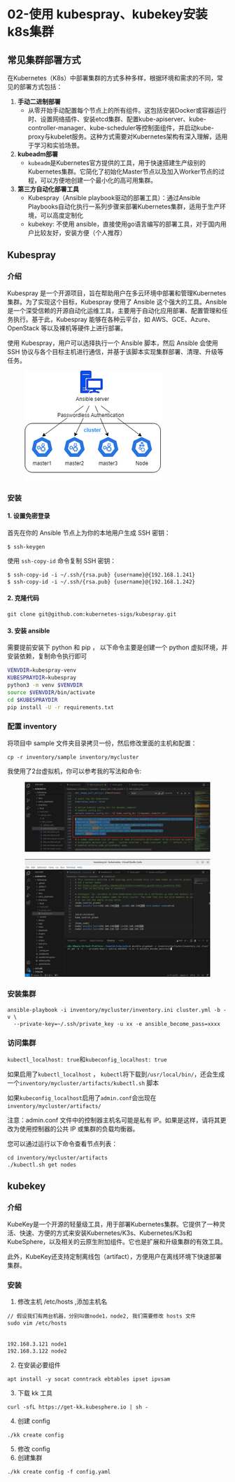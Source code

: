 # 02-使用 kubespray、kubekey安装 k8s集群

## &#x20;常见集群部署方式

在Kubernetes（K8s）中部署集群的方式多种多样，根据环境和需求的不同，常见的部署方式包括：

1. **手动二进制部署**
   * 从零开始手动配置每个节点上的所有组件。这包括安装Docker或容器运行时、设置网络插件、安装etcd集群、配置kube-apiserver、kube-controller-manager、kube-scheduler等控制面组件，并启动kube-proxy与kubelet服务。这种方式需要对Kubernetes架构有深入理解，适用于学习和实验场景。
2. **kubeadm部署**
   * `kubeadm`是Kubernetes官方提供的工具，用于快速搭建生产级别的Kubernetes集群。它简化了初始化Master节点以及加入Worker节点的过程，可以方便地创建一个最小化的高可用集群。
3. **第三方自动化部署工具**
   * Kubespray（Ansible playbook驱动的部署工具）：通过Ansible Playbooks自动化执行一系列步骤来部署Kubernetes集群，适用于生产环境，可以高度定制化
   * kubekey: 不使用 ansible，直接使用go语言编写的部署工具，对于国内用户比较友好，安装方便（个人推荐）

## Kubespray

### 介绍

Kubespray 是一个开源项目，旨在帮助用户在多云环境中部署和管理Kubernetes集群。为了实现这个目标，Kubespray 使用了 Ansible 这个强大的工具。Ansible 是一个深受信赖的开源自动化运维工具，主要用于自动化应用部署、配置管理和任务执行。基于此，Kubespray 能够在各种云平台，如 AWS、GCE、Azure、OpenStack 等以及裸机等硬件上进行部署。

使用 Kubespray，用户可以选择执行一个 Ansible 脚本，然后 Ansible 会使用 SSH 协议与各个目标主机进行通信，并基于该脚本实现集群部署、清理、升级等任务。

<figure><img src="../../.gitbook/assets/image.png" alt=""><figcaption></figcaption></figure>

### 安装

#### 1. 设置免密登录

首先在你的 Ansible 节点上为你的本地用户生成 SSH 密钥：

```
$ ssh-keygen
```

使用 `ssh-copy-id` 命令复制 SSH 密钥：

```
$ ssh-copy-id -i ~/.ssh/{rsa.pub} {username}@{192.168.1.241}
$ ssh-copy-id -i ~/.ssh/{rsa.pub} {username}@{192.168.1.242}
```

#### 2. 克隆代码

```
git clone git@github.com:kubernetes-sigs/kubespray.git
```

#### 3. 安装 ansible

需要提前安装下 python 和 pip ， 以下命令主要是创建一个 python 虚拟环境，并安装依赖，复制命令执行即可

```sh
VENVDIR=kubespray-venv
KUBESPRAYDIR=kubespray
python3 -m venv $VENVDIR
source $VENVDIR/bin/activate
cd $KUBESPRAYDIR
pip install -U -r requirements.txt
```

### 配置 inventory

将项目中 sample 文件夹目录拷贝一份，然后修改里面的主机和配置：

```
cp -r inventory/sample inventory/mycluster 
```

我使用了2台虚拟机，你可以参考我的写法和命令:

<figure><img src="../../.gitbook/assets/1734748990526.png" alt=""><figcaption></figcaption></figure>

<figure><img src="../../.gitbook/assets/1734748395130.png" alt=""><figcaption></figcaption></figure>

### 安装集群

```
ansible-playbook -i inventory/mycluster/inventory.ini cluster.yml -b -v \
  --private-key=~/.ssh/private_key -u xx -e ansible_become_pass=xxxx
```

### 访问集群

`kubectl_localhost: true`和`kubeconfig_localhost: true`&#x20;

如果启用了`kubectl_localhost` ， `kubectl`将下载到`/usr/local/bin/`，还会生成一个`inventory/mycluster/artifacts/kubectl.sh` 脚本

如果`kubeconfig_localhost`启用了`admin.conf`会出现在 `inventory/mycluster/artifacts/`

注意：admin.conf 文件中的控制器主机名可能是私有 IP。如果是这样，请将其更改为使用控制器的公共 IP 或集群的负载均衡器。&#x20;

您可以通过运行以下命令查看节点列表：

```
cd inventory/mycluster/artifacts
./kubectl.sh get nodes
```

## kubekey

### 介绍

KubeKey是一个开源的轻量级工具，用于部署Kubernetes集群。它提供了一种灵活、快速、方便的方式来安装Kubernetes/K3s、Kubernetes/K3s和KubeSphere，以及相关的云原生附加组件。它也是扩展和升级集群的有效工具。

此外，KubeKey还支持定制离线包（artifact），方便用户在离线环境下快速部署集群。

### 安装

1. 修改主机 /etc/hosts ,添加主机名

```
// 假设我们有两台机器，分别叫做node1，node2, 我们需要修改 hosts 文件
sudo vim /etc/hosts


192.168.3.121 node1
192.168.3.122 node2
```

2. 在安装必要组件

```
apt install -y socat conntrack ebtables ipset ipvsam
```

3. 下载 kk 工具

```
curl -sfL https://get-kk.kubesphere.io | sh -
```

4. 创建 config

```
./kk create config
```

5. 修改 config
6. 创建集群

```
./kk create config -f config.yaml
```
